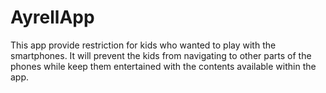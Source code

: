 # AyrellApp

This app provide restriction for kids who wanted to play with the smartphones. It will prevent the kids from navigating to other parts of the phones while keep them entertained with the contents available within the app.
